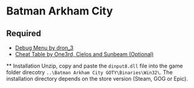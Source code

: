 # Batman Arkham City

## Required
* [Debug Menu by dron_3](https://mega.nz/file/k0kQhQhL#T7UaN_fmEgqAqSr2tB7EU1lnttRO_6ZQ8ltP5-9KVKY)
* [Cheat Table by One3rd, Cielos and Sunbeam (Optional)](https://framedsc.com/CheatTables/BatmanACv0.5.2.CT)

** Installation 
Unzip, copy and paste the `dinput8.dll` file into the game folder direcotry `..\Batman Arkham City GOTY\Binaries\Win32\`.
The installation directory depends on the store version (Steam, GOG or Epic). 
